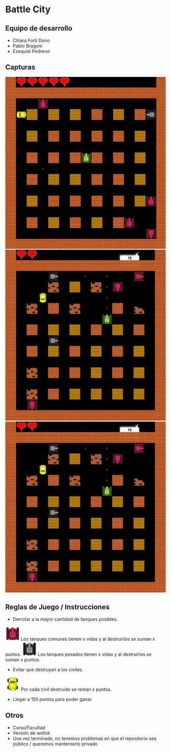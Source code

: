 # Battle City

## Equipo de desarrollo

- Chiara Forti Dono
- Pablo Bragoni
- Ezequiel Pedrerol

## Capturas

<img src="assets/screenshot_0.jpg">

<img src="assets/screenshot_1.jpg">

<img src="assets/screenshot_1.jpg">


## Reglas de Juego / Instrucciones


- Derrotar a la mayor cantidad de tanques posibles.

<img src="assets/normal_arriba.png">
Los tanques comunes tienen x vidas y al destruirlos se suman x puntos.

<img src="assets/pesado_arriba.png">
Los tanques pesados tienen x vidas y al destruirlos se suman x puntos.


- Evitar que destruyan a los civiles.

<img src="assets/civil_arriba.png">
Por cada civil destruido se restan x puntos.


- Llegar a 150 puntos para poder ganar.


## Otros

- Curso/Facultad
- Versión de wollok
- Una vez terminado, no tenemos problemas en que el repositorio sea público / queremos manternerlo privado
